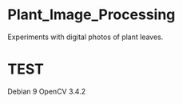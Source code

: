 # Plant_Image_Processing
Experiments with digital photos of plant leaves.

# TEST
Debian 9	OpenCV 3.4.2 
